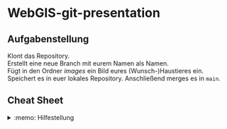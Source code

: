 # WebGIS-git-presentation

## Aufgabenstellung
Klont das Repository.  
Erstellt eine neue Branch mit eurem Namen als Namen.  
Fügt in den Ordner *images* ein Bild eures (Wunsch-)Haustieres ein.  
Speichert es in euer lokales Repository. Anschließend merges es in `main`.


## Cheat Sheet
<details>
  <summary> :memo: Hilfestellung </summary>

```python
cd /path/to/destination/where/you/want/to/clone
```

```python
git clone URL
```

```python
git branch your-name
```

```python
git checkout your-branch
```

> Fügt euer Bild hinzu

```python
git status
```

```python
git add your-image
```

```python
git commit -m "message with comment on change"
```
> Jetzt ist das Bild in eurem lokalen Repo gespeichert.

```python
git checkout main
```
> :warning: Wichtig, weil wir alle gleichzeitig arbeiten und evtl. schon Änderungen vorgenommen wurden. 
> ```python
> git pull origin main
> ```

```python
git merge your-branch
```

```python
git push origin main
```
> Jetzt ist euer Bild in dem zentralen Repository.

</details>
